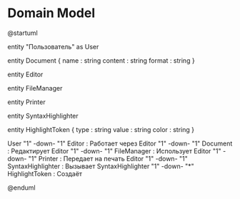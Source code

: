 # Domain Model
@startuml

entity "Пользователь" as User

entity Document {
    name : string
    content : string
    format : string
}

entity Editor

entity FileManager

entity Printer

entity SyntaxHighlighter

entity HighlightToken {
    type : string
    value : string
    color : string
}

User "1" -down- "1" Editor : Работает через
Editor "1" -down- "1" Document : Редактирует
Editor "1" -down- "1" FileManager : Использует
Editor "1" -down- "1" Printer : Передает на печать
Editor "1" -down- "1" SyntaxHighlighter : Вызывает
SyntaxHighlighter "1" -down- "*" HighlightToken : Создаёт

@enduml
